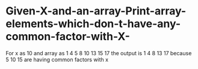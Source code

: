 # Given-X-and-an-array-Print-array-elements-which-don-t-have-any-common-factor-with-X-
For x as 10 and array as 1 4 5 8 10 13 15 17 the output is 1 4 8 13 17 because 5 10 15 are having common factors with x
